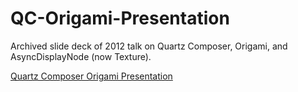 # QC-Origami-Presentation
Archived slide deck of 2012 talk on Quartz Composer, Origami, and AsyncDisplayNode (now Texture).

[Quartz Composer Origami Presentation](IMG_669099E74235-1.jpeg)
